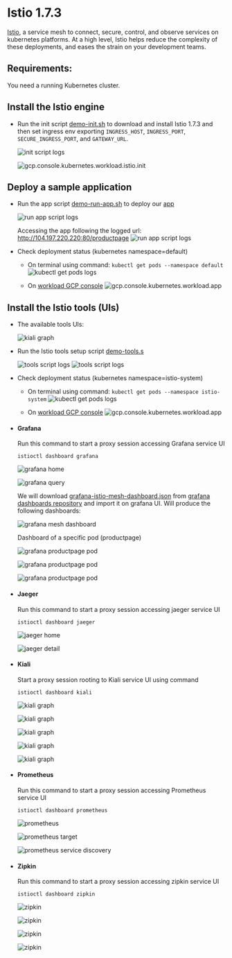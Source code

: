# Istio 1.7.3

[Istio](https://istio.io/latest/docs/concepts/what-is-istio/), a service mesh to connect, secure, control, and observe services on kubernetes platforms.
At a high level, Istio helps reduce the complexity of these deployments, 
and eases the strain on your development teams.

## Requirements:

You need a running Kubernetes cluster. 

## Install the Istio engine

- Run the init script [demo-init.sh](demo-init.sh) to download and install Istio 1.7.3 
  and then set ingress env exporting `INGRESS_HOST`, `INGRESS_PORT`, `SECURE_INGRESS_PORT`, and `GATEWAY_URL`.

    ![init script logs](img/demo-init-2.png)

    ![gcp.console.kubernetes.workload.istio.init](img/demo-init-1.png)

## Deploy a sample application
- Run the app script [demo-run-app.sh](demo-run-app.sh) to deploy our [app](https://istio.io/docs/examples/bookinfo/)

  ![run app script logs](img/demo-run-app-1.png)

  Accessing the app following the logged url: http://104.197.220.220:80/productpage
  ![run app script logs](img/app-home-page.png)

- Check deployment status (kubernetes namespace=default)

  - On terminal using command: `kubectl get pods --namespace default`
    ![kubectl get pods logs](img/demo-run-app-2.png)

  - On [workload GCP console](https://console.cloud.google.com/kubernetes/workload)
    ![gcp.console.kubernetes.workload.app](img/demo-run-app-3.png)

## Install the Istio tools (UIs)
- The available tools UIs:

  ![kiali graph](img/tools-UIs.png)

- Run the Istio tools setup script [demo-tools.s](demo-tools.sh)

  ![tools script logs](img/demo-tools-1.png)
  ![tools script logs](img/demo-tools-2.png)

- Check deployment status (kubernetes namespace=istio-system)

  - On terminal using command: `kubectl get pods --namespace istio-system`
    ![kubectl get pods logs](img/demo-tools-3.png)

  - On [workload GCP console](https://console.cloud.google.com/kubernetes/workload)
    ![gcp.console.kubernetes.workload.app](img/demo-tools-4.png)

- #### Grafana

  Run this command to start a proxy session accessing Grafana service UI
    ````shell script
    istioctl dashboard grafana
    ````
  ![grafana home](img/grafana-home.png)

  ![grafana query](img/grafana-query.png)

  We will download [grafana-istio-mesh-dashboard.json](grafana-istio-mesh-dashboard.json)
  from [grafana dashboards repository](https://grafana.com/grafana/dashboards/7639)
  and import it on grafana UI. Will produce the following dashboards:

  ![grafana mesh dashboard](img/grafana-mesh-dashboard.png)

  Dashboard of a specific pod (productpage)

  ![grafana productpage pod](img/grafana-productpage-1.png)

  ![grafana productpage pod](img/grafana-productpage-2.png)

  ![grafana productpage pod](img/grafana-productpage-2.png)

- #### Jaeger
  Run this command to start a proxy session accessing jaeger service UI
    ````shell script
    istioctl dashboard jaeger
    ````
  ![jaeger home](img/jaeger-home.png)

  ![jaeger detail](img/jaeger-detail.png)

- #### Kiali

  Start a proxy session rooting to Kiali service UI using command
    ````shell script
    istioctl dashboard kiali
    ````
  ![kiali graph](img/kiali-1.png)

  ![kiali graph](img/kiali-2.png)

  ![kiali graph](img/kiali-3.png)

  ![kiali graph](img/kiali-4.png)

  ![kiali graph](img/kiali-5.png)

- #### Prometheus
  Run this command to start a proxy session accessing Prometheus service UI
    ````shell script
    istioctl dashboard prometheus
    ````
  ![prometheus](img/prometheus.png)

  ![prometheus target](img/prometheus-target.png)

  ![prometheus service discovery](img/prometheus-target.png)

- #### Zipkin
  Run this command to start a proxy session accessing zipkin service UI
    ````shell script
    istioctl dashboard zipkin
    ````
  ![zipkin](img/zipkin-1.png)

  ![zipkin](img/zipkin-2.png)

  ![zipkin](img/zipkin-3.png)

  ![zipkin](img/zipkin-4.png)
    
